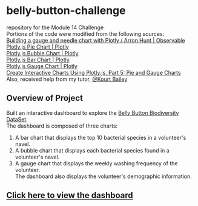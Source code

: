 # belly-button-challenge
repository for the Module 14 Challenge<br>
Portions of the code were modified from the following sources:<br>
[Building a gauge and needle chart with Plotly / Arron Hunt | Observable](https://observablehq.com/@arronhunt/building-a-gauge-meter-with-plotly)<br>
[Plotly.js Pie Chart | Plotly](https://plotly.com/javascript/pie-charts/)<br>
[Plotly.js Bubble Chart | Plotly](https://plotly.com/javascript/bubble-charts/)<br>
[Plotly.js Bar Chart | Plotly](https://plotly.com/javascript/bar-charts/)<br>
[Plotly.js Gauge Chart | Plotly](https://plotly.com/javascript/gauge-charts/)<br>
[Create Interactive Charts Using Plotly.js, Part 5: Pie and Gauge Charts](https://code.tutsplus.com/tutorials/create-interactive-charts-using-plotlyjs-pie-and-gauge-charts--cms-29216?_ga=2.188812770.830167864.1680578102-1718743354.1680356201)<br>
Also, received help from my tutor, [@Kourt Bailey](https://www.linkedin.com/in/kourt-bailey-93403217/)<br>

## Overview of Project
Built an interactive dashboard to explore the [Belly Button Biodiversity DataSet](http://robdunnlab.com/projects/belly-button-biodiversity/).<br>
The dashboard is composed of three charts:<br>
1. A bar chart that displays the top 10 bacterial species in a volunteer's navel.<br>
2. A bubble chart that displays each bacterial species found in a volunteer's navel.<br>
3. A gauge chart that displays the weekly washing frequency of the volunteer.<br>
The dashboard also displays the volunteer's demographic information.<br>
## [Click here to view the dashboard](https://cptsasquatch.github.io/)<br>
